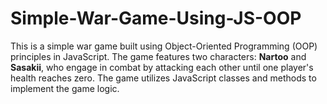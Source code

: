 # Simple-War-Game-Using-JS-OOP
This is a simple war game built using Object-Oriented Programming (OOP) principles in JavaScript. The game features two characters: **Nartoo** and **Sasakii**, who engage in combat by attacking each other until one player's health reaches zero. The game utilizes JavaScript classes and methods to implement the game logic.
